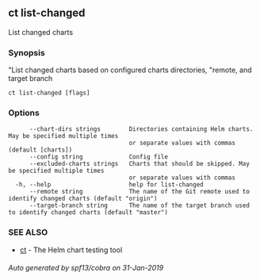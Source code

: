 ## ct list-changed

List changed charts

### Synopsis

"List changed charts based on configured charts directories,
"remote, and target branch

```
ct list-changed [flags]
```

### Options

```
      --chart-dirs strings        Directories containing Helm charts. May be specified multiple times
                                  or separate values with commas (default [charts])
      --config string             Config file
      --excluded-charts strings   Charts that should be skipped. May be specified multiple times
                                  or separate values with commas
  -h, --help                      help for list-changed
      --remote string             The name of the Git remote used to identify changed charts (default "origin")
      --target-branch string      The name of the target branch used to identify changed charts (default "master")
```

### SEE ALSO

* [ct](ct.md)	 - The Helm chart testing tool

###### Auto generated by spf13/cobra on 31-Jan-2019
